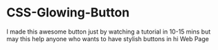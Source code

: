 # CSS-Glowing-Button
I made this awesome button just by watching a tutorial in 10-15 mins but may this help anyone who wants to have stylish buttons in hi Web Page
